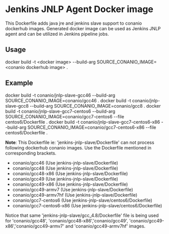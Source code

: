 # Jenkins JNLP Agent Docker image

This Dockerfile adds java jre and jenkins slave support to conanio dockerhub images.
Generated docker image can be used as Jenkins JNLP agent and can be utilized in Jenkins pipeline jobs.

## Usage
docker build -t \<docker image\> --build-arg SOURCE_CONANIO_IMAGE=\<conanio dockerhub image\> .

## Example
docker build -t conanio/jnlp-slave-gcc46 --build-arg SOURCE_CONANIO_IMAGE=conanio/gcc46 .
docker build -t conanio/jnlp-slave-gcc8 --build-arg SOURCE_CONANIO_IMAGE=conanio/gcc8 .
docker build -t conanio/jnlp-slave-gcc7-centos6 --build-arg SOURCE_CONANIO_IMAGE=conanio/gcc7-centos6 --file centos6/Dockerfile .
docker build -t conanio/jnlp-slave-gcc7-centos6-x86 --build-arg SOURCE_CONANIO_IMAGE=conanio/gcc7-centos6-x86 --file centos6/Dockerfile .

**Note**: This Dockerfile ie: 'jenkins-jnlp-slave/Dockerfile' can not process following dockerhub conanio images. Use the Dockerfile mentioned in corresponding brackets.
- conanio/gcc46  (Use jenkins-jnlp-slave/Dockerfile)
- conanio/gcc48  (Use jenkins-jnlp-slave/Dockerfile)
- conanio/gcc48-x86  (Use jenkins-jnlp-slave/Dockerfile)
- conanio/gcc49  (Use jenkins-jnlp-slave/Dockerfile)
- conanio/gcc49-x86  (Use jenkins-jnlp-slave/Dockerfile)
- conanio/gcc49-armv7  (Use jenkins-jnlp-slave/Dockerfile)
- conanio/gcc49-armv7hf  (Use jenkins-jnlp-slave/Dockerfile)
- conanio/gcc7-centos6  (Use jenkins-jnlp-slave/centos6/Dockerfile)
- conanio/gcc7-centos6-x86  (Use jenkins-jnlp-slave/centos6/Dockerfile)

Notice that same 'jenkins-jnlp-slave/gcc_4.8/Dockerfile' file is being used for 'conanio/gcc48', 'conanio/gcc48-x86','conanio/gcc49',
'conanio/gcc49-x86','conanio/gcc49-armv7' and 'conanio/gcc49-armv7hf' images.